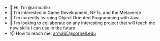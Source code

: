 - 👋 Hi, I’m @armurillo
- 👀 I’m interested in Game Development, NFTs, and the Metaverse
- 🌱 I’m currently learning Object Oriented Programming with Java
- 💞️ I’m looking to collaborate on any interesting project that will teach me new skills I can use in the future
- 📫 How to reach me: arm365@cornell.edu

<!---
armurillo/armurillo is a ✨ special ✨ repository because its `README.md` (this file) appears on your GitHub profile.
You can click the Preview link to take a look at your changes.
--->
